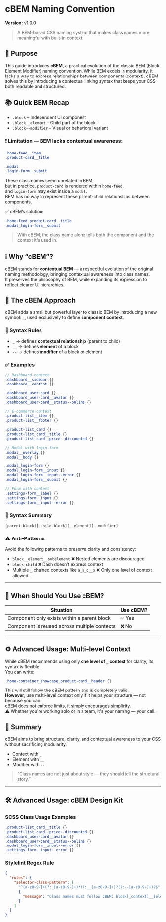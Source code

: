 # cBEM Naming Convention
**Version:** v1.0.0

> A BEM-based CSS naming system that makes class names more meaningful with built-in context.

## 🎯 Purpose
This guide introduces **cBEM**, a practical evolution of the classic BEM (Block Element Modifier) naming convention. While BEM excels in modularity, it lacks a way to express relationships between components (context). cBEM solves this by introducing a contextual linking syntax that keeps your CSS both readable and structured.

## 📚 Quick BEM Recap
- `.block` – Independent UI component
- `.block__element` – Child part of the block
- `.block--modifier` – Visual or behavioral variant

### ❗ Limitation — BEM lacks contextual awareness:
```scss
.home-feed__item  
.product-card__title  

.modal
.login-form__submit
```  
These class names seem unrelated in BEM,  
but in practice, `product-card` is rendered within `home-feed`,  
and `login-form` may exist inside a `modal`.  
BEM has no way to represent these parent-child relationships between components.

✅ cBEM’s solution:
```scss
.home-feed_product-card__title  
.modal_login-form__submit
```
> With cBEM, the class name alone tells both the component and the context it's used in.

## ℹ️ Why “cBEM”?
cBEM stands for **contextual BEM** — a respectful evolution of the original naming methodology, bringing contextual awareness into class names.  
It preserves the philosophy of BEM, while expanding its expression to reflect clearer UI hierarchies.

## 🔧 The cBEM Approach
cBEM adds a small but powerful layer to classic BEM by introducing a new symbol: `_`, used exclusively to define **component context**.

### 📌 Syntax Rules
- `_` → defines **contextual relationship** (parent to child)
- `__` → defines **element** of a block
- `--` → defines **modifier** of a block or element

### ✅ Examples
```scss
// Dashboard context
.dashboard__sidebar {}
.dashboard__content {}

.dashboard_user-card {}
.dashboard_user-card__avatar {}
.dashboard_user-card__status--online {}

// E-commerce context
.product-list__item {}
.product-list__footer {}

.product-list_card {}
.product-list_card__title {}
.product-list_card__price--discounted {}

// Modal with login-form
.modal__overlay {}
.modal__body {}

.modal_login-form {}
.modal_login-form__input {}
.modal_login-form__input--error {}
.modal_login-form__submit {}

// Form with context
.settings-form__label {}
.settings-form__input {}
.settings-form__input--error {}
```

### 📐 Syntax Summary
```txt
[parent-block][_child-block][__element][--modifier]
```

### ⚠️ Anti-Patterns
Avoid the following patterns to preserve clarity and consistency:
- `block__element__subelement` ❌ Nested elements are discouraged
- `block-child` ❌ Dash doesn’t express context
- Multiple `_` chained contexts like `a_b_c__x` ❌ Only one level of context allowed

---

## 🧠 When Should You Use cBEM?
| Situation                                     | Use cBEM? |
|----------------------------------------------|-----------|
| Component only exists within a parent block  | ✅ Yes    |
| Component is reused across multiple contexts | ❌ No     |

---

## ⚙️ Advanced Usage: Multi-level Context
While cBEM recommends using only **one level of `_` context** for clarity, its syntax is flexible.  
You can write:
```scss
.home-container_showcase_product-card__header {}
```

This will still follow the cBEM pattern and is completely valid.  
**However**, use multi-level context only if it helps your structure — not because you can.  
cBEM does not enforce limits, it simply encourages simplicity.  
⚠️ Whether you're working solo or in a team, it's your naming — your call.

## 💬 Summary
cBEM aims to bring structure, clarity, and contextual awareness to your CSS without sacrificing modularity.

- Context with `_`
- Element with `__`
- Modifier with `--`

> “Class names are not just about style — they should tell the structural story.”

---

## 🛠️ Advanced Usage: cBEM Design Kit

### SCSS Class Usage Examples
```scss
.product-list_card__title {}
.product-list_card__price--discounted {}
.dashboard_user-card__avatar {}
.dashboard_user-card__status--online {}
.modal_login-form__input--error {}
.settings-form__input--error {}
```

### Stylelint Regex Rule
```json
{
  "rules": {
    "selector-class-pattern": [
      "^[a-z0-9-]+(?:_[a-z0-9-]+)*(?:__[a-z0-9-]+)?(?:--[a-z0-9-]+)?$",
      {
        "message": "Class names must follow cBEM: block[_context]__[element]--modifier"
      }
    ]
  }
}
```

